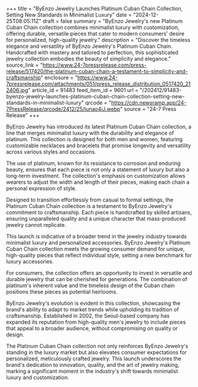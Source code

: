 +++
title = "ByEnzo Jewelry Launches Platinum Cuban Chain Collection, Setting New Standards in Minimalist Luxury"
date = "2024-12-25T08:05:11Z"
draft = false
summary = "ByEnzo Jewelry's new Platinum Cuban Chain collection combines minimalist luxury with customization, offering durable, versatile pieces that cater to modern consumers' desire for personalized, high-quality jewelry."
description = "Discover the timeless elegance and versatility of ByEnzo Jewelry's Platinum Cuban Chain. Handcrafted with mastery and tailored to perfection, this sophisticated jewelry collection embodies the beauty of simplicity and elegance."
source_link = "https://www.24-7pressrelease.com/press-release/517420/the-platinum-cuban-chain-a-testament-to-simplicity-and-craftsmanship"
enclosure = "https://www.24-7pressrelease.com/attachments/051/press_release_distribution_0517420_212406.jpg"
article_id = 91483
feed_item_id = 9601
url = "/202412/91483-byenzo-jewelry-launches-platinum-cuban-chain-collection-setting-new-standards-in-minimalist-luxury"
qrcode = "https://cdn.newsramp.app/24-7PressRelease/qrcode/2412/25/lunao4iJ.webp"
source = "24-7 Press Release"
+++

<p>ByEnzo Jewelry has introduced its latest Platinum Cuban Chain collection, a line that merges minimalist luxury with the durability and elegance of platinum. This collection is designed for both men and women, featuring customizable necklaces and bracelets that promise longevity and versatility across various styles and occasions.</p><p>The use of platinum, known for its resistance to corrosion and enduring beauty, ensures that each piece is not only a statement of luxury but also a long-term investment. The collection's emphasis on customization allows wearers to adjust the width and length of their pieces, making each chain a personal expression of style.</p><p>Designed to transition effortlessly from casual to formal settings, the Platinum Cuban Chain collection is a testament to ByEnzo Jewelry's commitment to craftsmanship. Each piece is handcrafted by skilled artisans, ensuring unparalleled quality and a unique character that mass-produced jewelry cannot replicate.</p><p>This launch is indicative of a broader trend in the jewelry industry towards minimalist luxury and personalized accessories. ByEnzo Jewelry's Platinum Cuban Chain collection meets the growing consumer demand for unique, high-quality pieces that reflect individual style, setting a new benchmark for luxury accessories.</p><p>For consumers, the collection offers an opportunity to invest in versatile and durable jewelry that can be cherished for generations. The combination of platinum's inherent value and the timeless design of the Cuban chain positions these pieces as potential heirlooms.</p><p>ByEnzo Jewelry's evolution is evident in this collection, showcasing the brand's ability to adapt to market trends while upholding its tradition of craftsmanship. Established in 2002, the Seoul-based company has expanded its reputation from high-quality men's jewelry to include pieces that appeal to a broader audience, without compromising on quality or design.</p><p>The Platinum Cuban Chain collection not only reinforces ByEnzo Jewelry's standing in the luxury market but also elevates consumer expectations for personalized, meticulously crafted jewelry. This launch underscores the brand's dedication to innovation, quality, and the art of jewelry making, marking a significant moment in the industry's shift towards minimalist luxury and customization.</p>